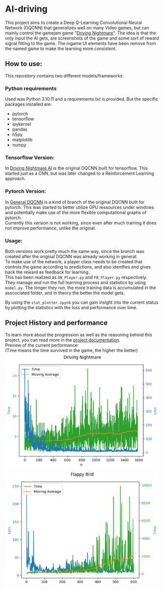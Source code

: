 # AI-driving
This project aims to create a Deep Q-Learning Convolutional Neural Network (DQCNN) that generalizes well on many Video games, but can mainly control the gamejam game "[Driving Nightmare](https://misterixi.itch.io/driving-nightmare)". The idea is that the only input the AI gets, are screenshots of the game and some sort of reward signal fitting to the game. The ingame UI elements have been remove from the named game to make the learning more consistent.
## How to use:
This repository contains two different models/frameworks:  
### Python requirements
Used was Python 3.10.11 and a requirements.txt is provided. But the specific packages installed are:  
- pytorch
- tensorflow
- ipykernel
- pandas
- h5py
- matplotlib
- numpy
### Tensorflow Version:
In [Driving Nightmare AI](./driving_nightmare_AI/) is the original DQCNN built for tensorflow. This started just as a CNN, but was later changed to a Reinforcement Learning approach.  
### Pytorch Version:
In [General DQCNN](./general_dqcnn/) is a kind of branch of the original DQCNN built for pytorch. This was started to better utilize GPU ressources under windows and potentially make use of the more flexible computational graphs of pytorch.  
Currently this version is not working, since even after much training it does not improve performance, unlike the original.
### Usage:
Both versions work pretty much the same way, since the branch was created after the original DQCNN was already working in general.  
To make use of the network, a player class needs to be created that controls the game according to predictions, and also identfies and gives back the reward as feedback for learning.  
This has been realized as `DN_Player.py` and `FB_Player.py` respectively.  
They manage and run the full learning process and statistics by using `model.py`. The longer they run, the more training data is accumulated in the asscociated folder, and in theory the better the model gets.  
  
By using the `stat_plotter.ipynb` you can gain insight into the current status by plotting the statistics with the loss and performance over time.  
## Project History and performance
To learn more about the progression as well as the reasoning behind this project, you can read more in the [project documentation](./docs/project_documentation.md).  
Preview of the current performance:  
(Time means the time survived in the game, the higher the better)  
![DN_Stats](./docs/media/dn_stats.png)  
![FB_Stats](./docs/media/fb_stats.png)